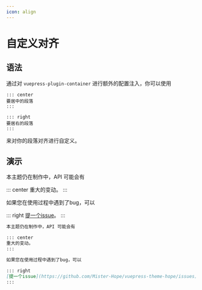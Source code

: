 ```yaml
---
icon: align
---
```


# 自定义对齐

## 语法

通过对 `vuepress-plugin-container` 进行额外的配置注入，你可以使用

    ::: center
    要居中的段落
    :::

    ::: right
    要居右的段落
    :::

来对你的段落对齐进行自定义。

## 演示

本主题仍在制作中，API 可能会有

::: center
重大的变动。
:::

如果您在使用过程中遇到了bug，可以

::: right
[提一个issue](https://github.com/Mister-Hope/vuepress-theme-hope/issues)。
:::

```md
本主题仍在制作中，API 可能会有

::: center
重大的变动。
:::

如果您在使用过程中遇到了bug，可以

::: right
[提一个issue](https://github.com/Mister-Hope/vuepress-theme-hope/issues)。
:::
```
